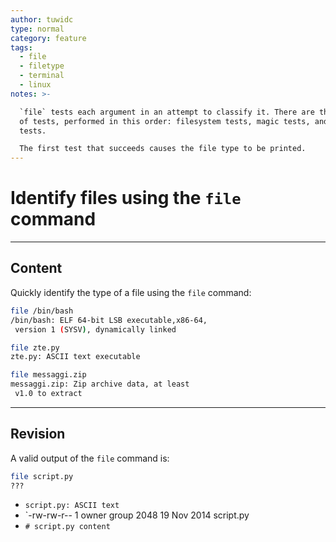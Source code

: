 ```yaml
---
author: tuwidc
type: normal
category: feature
tags:
  - file
  - filetype
  - terminal
  - linux
notes: >-

  `file` tests each argument in an attempt to classify it. There are three sets
  of tests, performed in this order: filesystem tests, magic tests, and language
  tests.

  The first test that succeeds causes the file type to be printed.
---
```


# Identify files using the `file` command


---

## Content

Quickly identify the type of a file using the `file` command:

```bash
file /bin/bash
/bin/bash: ELF 64-bit LSB executable,x86-64,
 version 1 (SYSV), dynamically linked

file zte.py
zte.py: ASCII text executable

file messaggi.zip
messaggi.zip: Zip archive data, at least 
 v1.0 to extract
```


---

## Revision

A valid output of the `file` command is:

```bash
file script.py
???
```

- `script.py: ASCII text`
- `-rw-rw-r-- 1 owner group 2048 19 Nov 2014 script.py
- `# script.py content`
